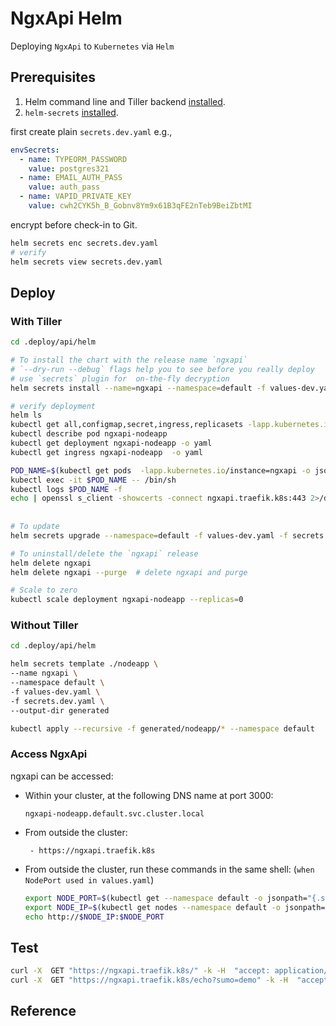 # NgxApi Helm

Deploying `NgxApi` to `Kubernetes` via `Helm`

## Prerequisites

1. Helm command line and Tiller backend [installed](../../helm/README.md).
2. `helm-secrets` [installed](../../helm/README.md#managing-helm-chart-secrets-with-helm-secrets).

first create plain `secrets.dev.yaml` e.g., 

```yaml
envSecrets:
  - name: TYPEORM_PASSWORD
    value: postgres321
  - name: EMAIL_AUTH_PASS
    value: auth_pass
  - name: VAPID_PRIVATE_KEY
    value: cwh2CYK5h_B_Gobnv8Ym9x61B3qFE2nTeb9BeiZbtMI
```

encrypt before check-in to Git.
 
```bash
helm secrets enc secrets.dev.yaml
# verify 
helm secrets view secrets.dev.yaml
```

## Deploy

### With Tiller 

```bash
cd .deploy/api/helm

# To install the chart with the release name `ngxapi`
# `--dry-run --debug` flags help you to see before you really deploy
# use `secrets` plugin for  on-the-fly decryption
helm secrets install --name=ngxapi --namespace=default -f values-dev.yaml -f secrets.dev.yaml ./nodeapp

# verify deployment
helm ls
kubectl get all,configmap,secret,ingress,replicasets -lapp.kubernetes.io/instance=ngxapi
kubectl describe pod ngxapi-nodeapp
kubectl get deployment ngxapi-nodeapp -o yaml
kubectl get ingress ngxapi-nodeapp  -o yaml

POD_NAME=$(kubectl get pods  -lapp.kubernetes.io/instance=ngxapi -o jsonpath='{.items[0].metadata.name}')
kubectl exec -it $POD_NAME -- /bin/sh
kubectl logs $POD_NAME -f
echo | openssl s_client -showcerts -connect ngxapi.traefik.k8s:443 2>/dev/null
 
 
# To update 
helm secrets upgrade --namespace=default -f values-dev.yaml -f secrets.dev.yaml ngxapi ./nodeapp

# To uninstall/delete the `ngxapi` release
helm delete ngxapi
helm delete ngxapi --purge  # delete ngxapi and purge

# Scale to zero
kubectl scale deployment ngxapi-nodeapp --replicas=0
```

### Without Tiller

```bash
cd .deploy/api/helm

helm secrets template ./nodeapp \
--name ngxapi \
--namespace default \
-f values-dev.yaml \
-f secrets.dev.yaml \
--output-dir generated

kubectl apply --recursive -f generated/nodeapp/* --namespace default
```


### Access NgxApi

ngxapi can be accessed:

* Within your cluster, at the following DNS name at port 3000:

  ```
  ngxapi-nodeapp.default.svc.cluster.local
  ```

* From outside the cluster:

  ```
   - https://ngxapi.traefik.k8s
  ```

* From outside the cluster, run these commands in the same shell: (`when NodePort used in values.yaml`)

  ```bash
  export NODE_PORT=$(kubectl get --namespace default -o jsonpath="{.spec.ports[0].nodePort}" services ngxapi-nodeapp)
  export NODE_IP=$(kubectl get nodes --namespace default -o jsonpath="{.items[0].status.addresses[0].address}")
  echo http://$NODE_IP:$NODE_PORT
  ```

## Test
```bash
curl -X  GET "https://ngxapi.traefik.k8s/" -k -H  "accept: application/json"
curl -X  GET "https://ngxapi.traefik.k8s/echo?sumo=demo" -k -H  "accept: application/json"
```

## Reference
